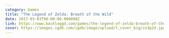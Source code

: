 ```yaml
---
category: Games
title: "The Legend of Zelda: Breath of the Wild"
date: 2017-03-03T00:00:00.000000Z
link: https://www.backloggd.com/games/the-legend-of-zelda-breath-of-the-wild/
cover: https://images.igdb.com/igdb/image/upload/t_cover_big/co3p2d.jpg
---
```

